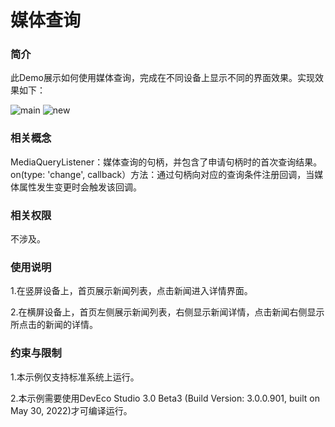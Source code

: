 # 媒体查询

### 简介

此Demo展示如何使用媒体查询，完成在不同设备上显示不同的界面效果。实现效果如下：

![main](screenshots/device/main.png) ![new](screenshots/device/new.png)

### 相关概念

MediaQueryListener：媒体查询的句柄，并包含了申请句柄时的首次查询结果。
on(type: 'change', callback）方法：通过句柄向对应的查询条件注册回调，当媒体属性发生变更时会触发该回调。

### 相关权限

不涉及。

### 使用说明

1.在竖屏设备上，首页展示新闻列表，点击新闻进入详情界面。

2.在横屏设备上，首页左侧展示新闻列表，右侧显示新闻详情，点击新闻右侧显示所点击的新闻的详情。

### 约束与限制

1.本示例仅支持标准系统上运行。

2.本示例需要使用DevEco Studio 3.0 Beta3 (Build Version: 3.0.0.901, built on May 30, 2022)才可编译运行。
